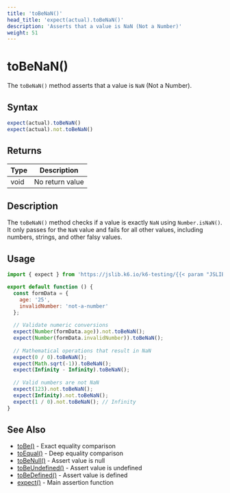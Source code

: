 ```yaml
---
title: 'toBeNaN()'
head_title: 'expect(actual).toBeNaN()'
description: 'Asserts that a value is NaN (Not a Number)'
weight: 51
---
```


# toBeNaN()

The `toBeNaN()` method asserts that a value is `NaN` (Not a Number).

## Syntax

```javascript
expect(actual).toBeNaN()
expect(actual).not.toBeNaN()
```

## Returns

| Type | Description |
| --- | --- |
| void | No return value |

## Description

The `toBeNaN()` method checks if a value is exactly `NaN` using `Number.isNaN()`. It only passes for the `NaN` value and fails for all other values, including numbers, strings, and other falsy values.

## Usage

```javascript
import { expect } from 'https://jslib.k6.io/k6-testing/{{< param "JSLIB_TESTING_VERSION" >}}/index.js';

export default function () {
  const formData = {
    age: '25',
    invalidNumber: 'not-a-number'
  };
  
  // Validate numeric conversions
  expect(Number(formData.age)).not.toBeNaN();
  expect(Number(formData.invalidNumber)).toBeNaN();
  
  // Mathematical operations that result in NaN
  expect(0 / 0).toBeNaN();
  expect(Math.sqrt(-1)).toBeNaN();
  expect(Infinity - Infinity).toBeNaN();
  
  // Valid numbers are not NaN
  expect(123).not.toBeNaN();
  expect(Infinity).not.toBeNaN();
  expect(1 / 0).not.toBeNaN(); // Infinity
}
```

## See Also

- [toBe()](https://grafana.com/docs/k6/<K6_VERSION>/javascript-api/jslib/k6-testing/non-retrying-assertions/tobe) - Exact equality comparison
- [toEqual()](https://grafana.com/docs/k6/<K6_VERSION>/javascript-api/jslib/k6-testing/non-retrying-assertions/toequal) - Deep equality comparison
- [toBeNull()](https://grafana.com/docs/k6/<K6_VERSION>/javascript-api/jslib/k6-testing/non-retrying-assertions/tobenull) - Assert value is null
- [toBeUndefined()](https://grafana.com/docs/k6/<K6_VERSION>/javascript-api/jslib/k6-testing/non-retrying-assertions/tobeundefined) - Assert value is undefined
- [toBeDefined()](https://grafana.com/docs/k6/<K6_VERSION>/javascript-api/jslib/k6-testing/non-retrying-assertions/tobedefined) - Assert value is defined
- [expect()](https://grafana.com/docs/k6/<K6_VERSION>/javascript-api/jslib/k6-testing/expect) - Main assertion function